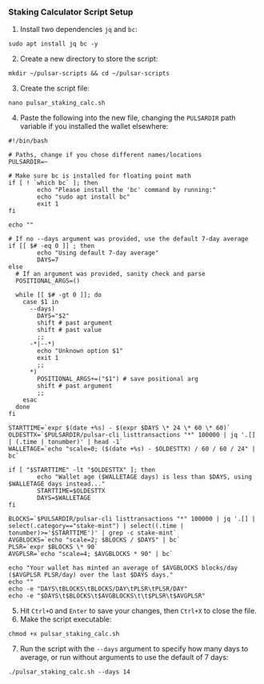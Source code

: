 ### Staking Calculator Script Setup

1. Install two dependencies `jq` and `bc`:
```
sudo apt install jq bc -y
```
2. Create a new directory to store the script:
```
mkdir ~/pulsar-scripts && cd ~/pulsar-scripts
```
3. Create the script file:
```
nano pulsar_staking_calc.sh
```
4. Paste the following into the new file, changing the `PULSARDIR` path variable if you installed the wallet elsewhere:
```
#!/bin/bash

# Paths, change if you chose different names/locations
PULSARDIR=~

# Make sure bc is installed for floating point math
if [ ! `which bc` ]; then
        echo "Please install the 'bc' command by running:"
        echo "sudo apt install bc"
        exit 1
fi

echo ""

# If no --days argument was provided, use the default 7-day average
if [[ $# -eq 0 ]] ; then
        echo "Using default 7-day average"
        DAYS=7
else
  # If an argument was provided, sanity check and parse
  POSITIONAL_ARGS=()

  while [[ $# -gt 0 ]]; do
    case $1 in
      --days)
        DAYS="$2"
        shift # past argument
        shift # past value
        ;;
      -*|--*)
        echo "Unknown option $1"
        exit 1
        ;;
      *)
        POSITIONAL_ARGS+=("$1") # save positional arg
        shift # past argument
        ;;
    esac
  done
fi

STARTTIME=`expr $(date +%s) - $(expr $DAYS \* 24 \* 60 \* 60)`
OLDESTTX=`$PULSARDIR/pulsar-cli listtransactions "*" 100000 | jq '.[] | (.time | tonumber)' | head -1`
WALLETAGE=`echo "scale=0; ($(date +%s) - $OLDESTTX) / 60 / 60 / 24" | bc`

if [ "$STARTTIME" -lt "$OLDESTTX" ]; then
        echo "Wallet age ($WALLETAGE days) is less than $DAYS, using $WALLETAGE days instead..."
        STARTTIME=$OLDESTTX
        DAYS=$WALLETAGE
fi

BLOCKS=`$PULSARDIR/pulsar-cli listtransactions "*" 100000 | jq '.[] | select(.category=="stake-mint") | select((.time | tonumber)>='$STARTTIME')' | grep -c stake-mint`
AVGBLOCKS=`echo "scale=2; $BLOCKS / $DAYS" | bc`
PLSR=`expr $BLOCKS \* 90`
AVGPLSR=`echo "scale=4; $AVGBLOCKS * 90" | bc`

echo "Your wallet has minted an average of $AVGBLOCKS blocks/day ($AVGPLSR PLSR/day) over the last $DAYS days."
echo ""
echo -e "DAYS\tBLOCKS\tBLOCKS/DAY\tPLSR\tPLSR/DAY"
echo -e "$DAYS\t$BLOCKS\t$AVGBLOCKS\t\t$PLSR\t$AVGPLSR"

```
5. Hit `Ctrl+O` and `Enter` to save your changes, then `Ctrl+X` to close the file.
6. Make the script executable:
```
chmod +x pulsar_staking_calc.sh
```
7. Run the script with the `--days` argument to specify how many days to average, or run without arguments to use the default of 7 days:
```
./pulsar_staking_calc.sh --days 14